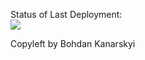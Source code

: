 Status of Last Deployment:<br>
<img src="https://github.com/Bohdan96/hello.java/workflows/Py-Flask/badge.svg?branch=master"></br>

Copyleft by Bohdan Kanarskyi
